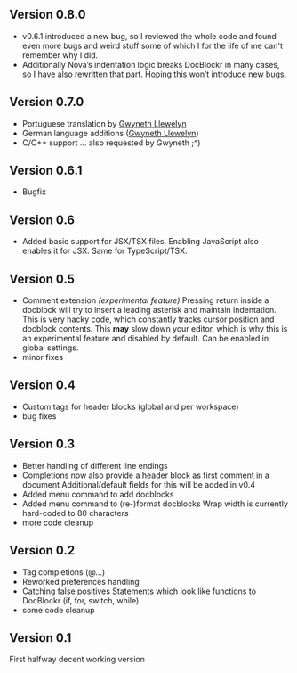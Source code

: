 ## Version 0.8.0

* v0.6.1 introduced a new bug, so I reviewed the whole code and found even more bugs and weird stuff some of which I for the life of me can't remember why I did.
* Additionally Nova’s indentation logic breaks DocBlockr in many cases, so I have also rewritten that part. Hoping this won’t introduce new bugs.


## Version 0.7.0

* Portuguese translation by [Gwyneth Llewelyn](https://github.com/GwynethLlewelyn)
* German language additions ([Gwyneth Llewelyn](https://github.com/GwynethLlewelyn))
* C/C++ support ... also requested by Gwyneth ;^)


## Version 0.6.1

* Bugfix


## Version 0.6

* Added basic support for JSX/TSX files.
  Enabling JavaScript also enables it for JSX. Same for TypeScript/TSX.


## Version 0.5

* Comment extension _(experimental feature)_
  Pressing return inside a docblock will try to insert a leading asterisk and maintain indentation. This is very hacky code, which constantly tracks cursor position and docblock contents. This **may** slow down your editor, which is why this is an experimental feature and disabled by default. Can be enabled in global settings.
* minor fixes


## Version 0.4

* Custom tags for header blocks (global and per workspace)
* bug fixes


## Version 0.3

* Better handling of different line endings
* Completions now also provide a header block as first comment in a document
  Additional/default fields for this will be added in v0.4
* Added menu command to add docblocks
* Added menu command to (re-)format docblocks
  Wrap width is currently hard-coded to 80 characters
* more code cleanup


## Version 0.2

* Tag completions (@...)
* Reworked preferences handling
* Catching false positives
  Statements which look like functions to DocBlockr (if, for, switch, while)
* some code cleanup


## Version 0.1

First halfway decent working version
